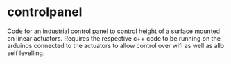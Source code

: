 # controlpanel
Code for an industrial control panel to control height of a surface mounted on linear actuators. 
Requires the respective c++ code to be running on the arduinos connected to the actuators to allow control over wifi as well as allo self levelling.
